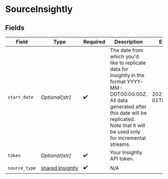 # SourceInsightly


## Fields

| Field                                                                                                                                                                                                             | Type                                                                                                                                                                                                              | Required                                                                                                                                                                                                          | Description                                                                                                                                                                                                       | Example                                                                                                                                                                                                           |
| ----------------------------------------------------------------------------------------------------------------------------------------------------------------------------------------------------------------- | ----------------------------------------------------------------------------------------------------------------------------------------------------------------------------------------------------------------- | ----------------------------------------------------------------------------------------------------------------------------------------------------------------------------------------------------------------- | ----------------------------------------------------------------------------------------------------------------------------------------------------------------------------------------------------------------- | ----------------------------------------------------------------------------------------------------------------------------------------------------------------------------------------------------------------- |
| `start_date`                                                                                                                                                                                                      | *Optional[str]*                                                                                                                                                                                                   | :heavy_check_mark:                                                                                                                                                                                                | The date from which you'd like to replicate data for Insightly in the format YYYY-MM-DDT00:00:00Z. All data generated after this date will be replicated. Note that it will be used only for incremental streams. | 2021-03-01T00:00:00Z                                                                                                                                                                                              |
| `token`                                                                                                                                                                                                           | *Optional[str]*                                                                                                                                                                                                   | :heavy_check_mark:                                                                                                                                                                                                | Your Insightly API token.                                                                                                                                                                                         |                                                                                                                                                                                                                   |
| `source_type`                                                                                                                                                                                                     | [shared.Insightly](../../models/shared/insightly.md)                                                                                                                                                              | :heavy_check_mark:                                                                                                                                                                                                | N/A                                                                                                                                                                                                               |                                                                                                                                                                                                                   |